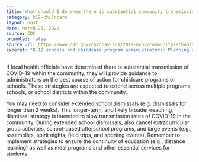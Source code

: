 ```yaml
---
title: What should I do when there is substantial community transmission?
category: k12-childcare
layout: post
date: March 23, 2020
source: CDC
promoted: false
source_url: https://www.cdc.gov/coronavirus/2019-ncov/community/schools-childcare/schools-faq.html
excerpt: "K-12 schools and childcare program administrators: Planning and preparedness"
---
```


If local health officials have determined there is substantial transmission of COVID-19 within the community, they will provide guidance to administrators on the best course of action for childcare programs or schools. These strategies are expected to extend across multiple programs, schools, or school districts within the community.

You may need to consider extended school dismissals (e.g. dismissals for longer than 2 weeks). This longer-term, and likely broader-reaching, dismissal strategy is intended to slow transmission rates of COVID-19 in the community. During extended school dismissals, also cancel extracurricular group activities, school-based afterschool programs, and large events (e.g., assemblies, spirit nights, field trips, and sporting events). Remember to implement strategies to ensure the continuity of education (e.g., distance learning) as well as meal programs and other essential services for students.
